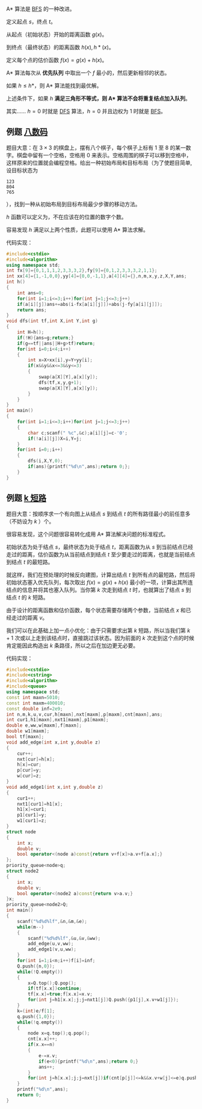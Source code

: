 A\* 算法是 [BFS](/search/bfs) 的一种改进。

定义起点 $s$，终点 $t$。

从起点（初始状态）开始的距离函数 $g(x)$。

到终点（最终状态）的距离函数 $h(x), h*(x)$。

定义每个点的估价函数 $f(x)=g(x)+h(x)$。

A\* 算法每次从 **优先队列** 中取出一个 $f$ 最小的，然后更新相邻的状态。

如果 $h\leq h*$，则 A\* 算法能找到最优解。

上述条件下，如果 $h$ **满足三角形不等式，则 A\* 算法不会将重复结点加入队列**。

其实…… $h=0$ 时就是 [DFS](/search/dfs) 算法，$h=0$ 并且边权为 $1$ 时就是 [BFS](/search/BFS)。

## 例题 [八数码](https://www.luogu.org/problemnew/show/P1379)

题目大意：在 $3\times 3$ 的棋盘上，摆有八个棋子，每个棋子上标有 1 至 8 的某一数字。棋盘中留有一个空格，空格用 0 来表示。空格周围的棋子可以移到空格中，这样原来的位置就会编程空格。给出一种初始布局和目标布局（为了使题目简单, 设目标状态为

    123
    804
    765

），找到一种从初始布局到目标布局最少步骤的移动方法。

$h$ 函数可以定义为，不在应该在的位置的数字个数。

容易发现 $h$ 满足以上两个性质，此题可以使用 A\* 算法求解。

代码实现：

```cpp
#include<cstdio>
#include<algorithm>
using namespace std;
int fx[9]={0,1,1,1,2,3,3,3,2},fy[9]={0,1,2,3,3,3,2,1,1};
int xx[4]={1,-1,0,0},yy[4]={0,0,-1,1},a[4][4]={},n,m,x,y,z,X,Y,ans;
int h()
{
    int ans=0;
    for(int i=1;i<=3;i++)for(int j=1;j<=3;j++)
	if(a[i][j])ans+=abs(i-fx[a[i][j]])+abs(j-fy[a[i][j]]);
    return ans;
}
void dfs(int tf,int X,int Y,int g)
{
    int H=h();
    if(!H){ans=g;return;}
    if(g==tf||ans||H+g>tf)return;
    for(int i=0;i<4;i++)
	{
        int x=X+xx[i],y=Y+yy[i];
        if(x&&y&&x<=3&&y<=3)
		{
            swap(a[X][Y],a[x][y]);
            dfs(tf,x,y,g+1);
            swap(a[X][Y],a[x][y]);
        }
    }
}
int main()
{
    for(int i=1;i<=3;i++)for(int j=1;j<=3;j++)
	{
        char c;scanf(" %c",&c);a[i][j]=c-'0';
        if(!a[i][j])X=i,Y=j;
    }
    for(int i=0;;i++)
	{
        dfs(i,X,Y,0);  
        if(ans){printf("%d\n",ans);return 0;};
    }
}
```

## 例题 [k 短路](https://www.luogu.org/problemnew/show/P2483)

题目大意：按顺序求一个有向图上从结点 $s$ 到结点 $t$ 的所有路径最小的前任意多（不妨设为 $k$ ）个。

很容易发现，这个问题很容易转化成用 A\* 算法解决问题的标准程式。

初始状态为处于结点 $s$，最终状态为处于结点 $t$，距离函数为从 $s$ 到当前结点已经走过的距离，估价函数为从当前结点到结点 $t$ 至少要走过的距离，也就是当前结点到结点 $t$ 的最短路。

就这样，我们在预处理的时候反向建图，计算出结点 $t$ 到所有点的最短路，然后将初始状态塞入优先队列，每次取出 $f(x)=g(x)+h(x)$ 最小的一项，计算出其所连结点的信息并将其也塞入队列。当你第 $k$ 次走到结点 $t$ 时，也就算出了结点 $s$ 到结点 $t$ 的 $k$ 短路。

由于设计的距离函数和估价函数，每个状态需要存储两个参数，当前结点 $x$ 和已经走过的距离 $v$。

我们可以在此基础上加一点小优化：由于只需要求出第 $k$ 短路，所以当我们第 $k+1$ 次或以上走到该结点时，直接跳过该状态。因为前面的 $k$ 次走到这个点的时候肯定能因此构造出 $k$ 条路径，所以之后在加边更无必要。

代码实现：

```cpp
#include<cstdio>
#include<cstring>
#include<algorithm>
#include<queue>
using namespace std;
const int maxn=5010;
const int maxm=400010;
const double inf=2e9;
int n,m,k,u,v,cur,h[maxn],nxt[maxm],p[maxm],cnt[maxn],ans;
int cur1,h1[maxn],nxt1[maxm],p1[maxm];
double e,ww,w[maxm],f[maxn];
double w1[maxm];
bool tf[maxn];
void add_edge(int x,int y,double z)
{
    cur++;
    nxt[cur]=h[x];
    h[x]=cur;
    p[cur]=y;
    w[cur]=z;
}
void add_edge1(int x,int y,double z)
{
    cur1++;
    nxt1[cur1]=h1[x];
    h1[x]=cur1;
    p1[cur1]=y;
    w1[cur1]=z; 
} 
struct node
{
    int x;
    double v;
    bool operator<(node a)const{return v+f[x]>a.v+f[a.x];}
};
priority_queue<node>q;
struct node2
{
    int x;
    double v;
    bool operator<(node2 a)const{return v>a.v;}
}x;
priority_queue<node2>Q;
int main()
{
    scanf("%d%d%lf",&n,&m,&e);
    while(m--)
    {
        scanf("%d%d%lf",&u,&v,&ww);
        add_edge(u,v,ww);
        add_edge1(v,u,ww);
    }
    for(int i=1;i<n;i++)f[i]=inf;
    Q.push({n,0});
    while(!Q.empty())
    {
        x=Q.top();Q.pop();
        if(tf[x.x])continue;
        tf[x.x]=true;f[x.x]=x.v;
        for(int j=h1[x.x];j;j=nxt1[j])Q.push({p1[j],x.v+w1[j]});
    }
    k=(int)e/f[1];
    q.push({1,0});
    while(!q.empty())
    {
        node x=q.top();q.pop();
        cnt[x.x]++;
        if(x.x==n)
        {
            e-=x.v;
            if(e<0){printf("%d\n",ans);return 0;}
            ans++;
        }
        for(int j=h[x.x];j;j=nxt[j])if(cnt[p[j]]<=k&&x.v+w[j]<=e)q.push({p[j],x.v+w[j]});
    } 
    printf("%d\n",ans);
    return 0;
}
```

